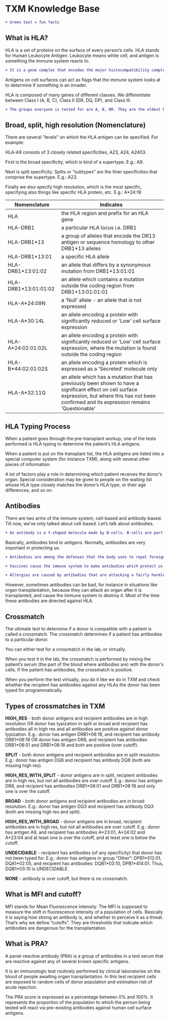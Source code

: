 # TXM Knowledge Base

``` diff
+ Green text = fun facts
``` 

## What is HLA?

HLA is a set of proteins on the surface of every person’s cells. HLA stands for Human Leukocyte Antigen. Leukocyte means white cell, and antigen is something the immune system reacts to.

``` diff
+ It is a gene complex that encodes the major histocompatibility complex (MHC) proteins in humans.
```

Antigens on cell surfaces can act as flags that the immune system looks at to determine if something is an invader.

HLA is composed of many genes of different classes. We differentiate between Class I (A, B, C), Class II (DR, DQ, DP), and Class III.

``` diff
+ The groups everyone is tested for are A, B, DR. They are the oldest known, so all labs are able to detect them. Each person has 2 antigens within each of these groups. One inherited from mother, the other one from father. It is important to know that HLA is inherited as a "set" of the three HLA groups, A, B, DR. This set is known as a "haplotype".
```
## Broad, split, high resolution (Nomenclature)

There are several “levels” on which the HLA antigen can be specified. For example:

HLA-A9 consists of 3 closely related specificities, A23, A24, A2403.

First is the broad specificity, which is kind of a supertype. E.g.: A9.

Next is split specificity. Splits or “subtypes” are the finer specificities that comprise the supertype. E.g.: A23.

Finally we also specify high resolution, which is the most specific, specifying also things like specific HLA protein, etc. E.g.: A\*24:19

Nomenclature | Indicates 
--- | ---
HLA	| the HLA region and prefix for an HLA gene
HLA-DRB1 | a particular HLA locus i.e. DRB1
HLA-DRB1\*13 | a group of alleles that encode the DR13 antigen or sequence homology to other DRB1\*13 alleles
HLA-DRB1\*13:01 | a specific HLA allele
HLA-DRB1\*13:01:02 | an allele that differs by a synonymous mutation from DRB1\*13:01:01
HLA-DRB1\*13:01:01:02 | an allele which contains a mutation outside the coding region from DRB1\*13:01:01:01
HLA-A\*24:09N | a 'Null' allele - an allele that is not expressed
HLA-A\*30:14L | an allele encoding a protein with significantly reduced or 'Low' cell surface expression
HLA-A\*24:02:01:02L | an allele encoding a protein with significantly reduced or 'Low' cell surface expression, where the mutation is found outside the coding region
HLA-B\*44:02:01:02S | an allele encoding a protein which is expressed as a 'Secreted' molecule only
HLA-A\*32:11Q | an allele which has a mutation that has previously been shown to have a significant effect on cell surface expression, but where this has not been confirmed and its expression remains 'Questionable'

## HLA Typing Process

When a patient goes through the pre-transplant workup, one of the tests performed is HLA typing to determine the patient’s HLA antigens.

When a patient is put on the transplant list, the HLA antigens are listed into a special computer system (for instance TXM), along with several other pieces of information.

A lot of factors play a role in determining which patient receives the donor’s organ. Special consideration may be given to people on the waiting list whose HLA type closely matches the donor’s HLA type, or their age differences, and so on.

## Antibodies

There are two arms of the immune system, cell-based and antibody-based. Till now, we’ve only talked about cell-based. Let’s talk about antibodies.

``` diff
+ An antibody is a Y-shaped molecule made by B-cells. B-cells are part of the immune system and develop from stem cells in the bone marrow.
```

Basically, antibodies bind to antigens. Normally, antibodies are very important in protecting us.

``` diff
+ Antibodies are among the defenses that the body uses to repel foreign invaders.

+ Vaccines cause the immune system to make antibodies which protect us from infectious diseases, and antibodies prevent us from getting most diseases a second time.

+ Allergies are caused by antibodies that are attacking a fairly harmless thing like plant pollen.
```

However, sometimes antibodies can be bad, for instance in situations like organ transplantation, because they can attack an organ after it is transplanted, and cause the immune system to destroy it. Most of the time these antibodies are directed against HLA.

## Crossmatch

The ultimate test to determine if a donor is compatible with a patient is called a crossmatch. The crossmatch determines if a patient has antibodies to a particular donor.

You can either test for a crossmatch in the lab, or virtually.

When you test it in the lab, the crossmatch is performed by mixing the patient’s serum (the part of the blood where antibodies are) with the donor's cells. If the patient has antibodies, the crossmatch is positive.

When you perform the test virtually, you do it like we do in TXM and check whether the recipient has antibodies against any HLAs the donor has been typed for programmatically. 

## Types of crossmatches in TXM

**HIGH_RES** - both donor antigens and recipient antibodies are in high resolution OR donor has typization in split or broad and recipient has antibodies all in high res and all antibodies are positive against donor typization. E.g.: donor has antigen DRB1\*08:18, and recipient has antibody DRB1\*08:18 OR donor has antigen DR8, and recipient has antibodies DRB1\*08:01 and DRB1\*08:18 and both are positive (over cutoff).

**SPLIT** - both donor antigens and recipient antibodies are in split resolution. E.g.: donor has antigen DQ8 and recipient has antibody DQ8 (both are missing high res).

**HIGH_RES_WITH_SPLIT** - donor antigens are in split, recipient antibodies are in high res, but not all antibodies are over cutoff. E.g.: donor has antigen DR8, and recipient has antibodies DRB1\*08:01 and DRB1\*08:18 and only one is over the cutoff.

**BROAD** - both donor antigens and recipient antibodies are in broad resolution. E.g.: donor has antigen DQ3 and recipient has antibody DQ3 (both are missing high res and split). 

**HIGH_RES_WITH_BROAD** - donor antigens are in broad, recipient antibodies are in high res, but not all antibodies are over cutoff. E.g.:  donor has antigen A9, and recipient has antibodies A\*23:01, A\*24:02 and A\*23:04 and at least one is over the cutoff, and at least one is below the cutoff.

**UNDECIDABLE** - recipient has antibodies (of any specificity) that donor has not been typed for. E.g.: donor has antigens in group “Other”: DPB1\*512:01, DQA1\*02:05, and recipient has antibodies: DQB1\*03:10, DPB1\*414:01. Thus, DQB1\*03:10 is UNDECIDABLE.

**NONE** - antibody is over cutoff, but there is no crossmatch.

## What is MFI and cutoff?

MFI stands for Mean Fluorescence Intensity. The MFI is supposed to measure the shift in fluorescence intensity of a population of cells. Basically it is saying how strong an antibody is, and whether to perceive it as a threat. That’s why we define “cutoffs”. They are thresholds that indicate which antibodies are dangerous for the transplantation. 

## What is PRA?

A panel-reactive antibody (PRA) is a group of antibodies in a test serum that are reactive against any of several known specific antigens.

It is an immunologic test routinely performed by clinical laboratories on the blood of people awaiting organ transplantation. In this test recipient cells are exposed to random cells of donor population and estimation risk of acute rejection. 

The PRA score is expressed as a percentage between 0% and 100%. It represents the proportion of the population to which the person being tested will react via pre-existing antibodies against human cell surface antigens. 
